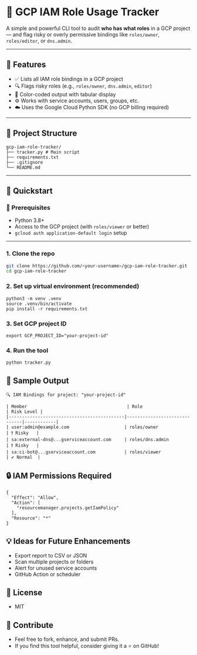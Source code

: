 # 🔐 GCP IAM Role Usage Tracker

A simple and powerful CLI tool to audit **who has what roles** in a GCP project — and flag risky or overly permissive bindings like `roles/owner`, `roles/editor`, or `dns.admin`.

---

## 🎯 Features

- ✅ Lists all IAM role bindings in a GCP project
- 🔍 Flags risky roles (e.g., `roles/owner`, `dns.admin`, `editor`)
- 🎨 Color-coded output with tabular display
- ⚙️ Works with service accounts, users, groups, etc.
- ☁️ Uses the Google Cloud Python SDK (no GCP billing required)

---

## 📁 Project Structure
```
gcp-iam-role-tracker/
├── tracker.py # Main script
├── requirements.txt
├── .gitignore
└── README.md
```

---

## 🚀 Quickstart

### 🔧 Prerequisites

- Python 3.8+
- Access to the GCP project (with `roles/viewer` or better)
- `gcloud auth application-default login` setup

---

### 1. Clone the repo

```bash
git clone https://github.com/<your-username>/gcp-iam-role-tracker.git
cd gcp-iam-role-tracker
```
 ### 2. Set up virtual environment (recommended)
```
python3 -m venv .venv
source .venv/bin/activate
pip install -r requirements.txt
```
### 3. Set GCP project ID
```
export GCP_PROJECT_ID="your-project-id"
```
### 4. Run the tool
```
python tracker.py
```
## 🧪 Sample Output
```
🔍 IAM Bindings for project: "your-project-id"

| Member                                      | Role                         | Risk Level |
|--------------------------------------------|------------------------------|------------|
| user:admin@example.com                     | roles/owner                  | ❗ Risky   |
| sa:external-dns@...gserviceaccount.com     | roles/dns.admin              | ❗ Risky   |
| sa:ci-bot@...gserviceaccount.com           | roles/viewer                 | ✔️ Normal  |

```
## 🔒 IAM Permissions Required
```
{
  "Effect": "Allow",
  "Action": [
    "resourcemanager.projects.getIamPolicy"
  ],
  "Resource": "*"
}
```
## 💡 Ideas for Future Enhancements
 - Export report to CSV or JSON
 - Scan multiple projects or folders
 - Alert for unused service accounts
 - GitHub Action or scheduler
## 📄 License
  - MIT

## 🙌 Contribute
- Feel free to fork, enhance, and submit PRs.
- If you find this tool helpful, consider giving it a ⭐ on GitHub!

